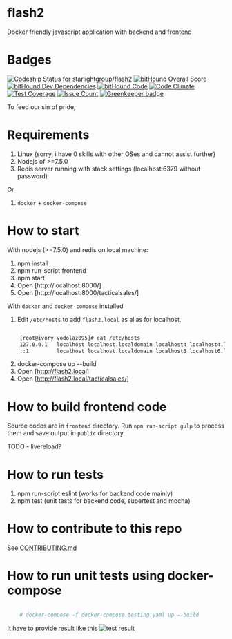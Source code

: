 # flash2

Docker friendly javascript application with backend and frontend


Badges
=================

[ ![Codeship Status for starlightgroup/flash2](https://app.codeship.com/projects/5ec6e150-e305-0134-1b72-664f30205a5b/status?branch=master)](https://app.codeship.com/projects/205942)
[![bitHound Overall Score](https://www.bithound.io/projects/badges/9e423400-03cc-11e7-8b82-1d4d2e7ee639/score.svg)](https://www.bithound.io/github/starlightgroup/flash2)
[![bitHound Dev Dependencies](https://www.bithound.io/projects/badges/9e423400-03cc-11e7-8b82-1d4d2e7ee639/devDependencies.svg)](https://www.bithound.io/github/starlightgroup/flash2/master/dependencies/npm)
[![bitHound Code](https://www.bithound.io/projects/badges/9e423400-03cc-11e7-8b82-1d4d2e7ee639/code.svg)](https://www.bithound.io/github/starlightgroup/flash2)
[![Code Climate](https://codeclimate.com/repos/58be6b3139404c025a0024b8/badges/1865a39a9ceafd4895ba/gpa.svg)](https://codeclimate.com/repos/58be6b3139404c025a0024b8/feed)
[![Test Coverage](https://codeclimate.com/repos/58be6b3139404c025a0024b8/badges/1865a39a9ceafd4895ba/coverage.svg)](https://codeclimate.com/repos/58be6b3139404c025a0024b8/coverage)
[![Issue Count](https://codeclimate.com/repos/58be6b3139404c025a0024b8/badges/1865a39a9ceafd4895ba/issue_count.svg)](https://codeclimate.com/repos/58be6b3139404c025a0024b8/feed)
[![Greenkeeper badge](https://badges.greenkeeper.io/starlightgroup/flash2.svg?token=100123660862b7ddbf2e03e015ad4d70de35f224abee21eb8fd75e6ac86de148)](https://greenkeeper.io/)


To feed our sin of pride,

Requirements
=================

1. Linux (sorry, i have 0 skills with other OSes and cannot assist further)
2. Nodejs of >=7.5.0
3. Redis server running with stack settings (localhost:6379 without password)

Or

1. `docker` + `docker-compose`


How to start
=================

With nodejs (>=7.5.0) and redis on local machine:

1. npm install
2. npm run-script frontend
3. npm start
4. Open [http://localhost:8000/]
5. Open [http://localhost:8000/tacticalsales/]


With `docker` and `docker-compose` installed

1. Edit `/etc/hosts` to add `flash2.local` as alias for localhost.

```bash

    [root@ivory vodolaz095]# cat /etc/hosts
    127.0.0.1   localhost localhost.localdomain localhost4 localhost4.localdomain4 flash2.local
    ::1         localhost localhost.localdomain localhost6 localhost6.localdomain6 flash2.local

```

2. docker-compose up --build
3. Open [http://flash2.local]
4. Open [http://flash2.local/tacticalsales/]

How to build frontend code
==================

Source codes are in `frontend` directory.
Run `npm run-script gulp` to process them and save output in `public` directory.

TODO - livereload?


How to run tests
==================

1. npm run-script eslint (works for backend code mainly)
2. npm test (unit tests for backend code, supertest and mocha)

How to contribute to this repo
==================

See [CONTRIBUTING.md](https://github.com/starlightgroup/flash2/blob/master/CONTRIBUTING.md)

How to run unit tests using docker-compose
===================

```bash

    # docker-compose -f docker-compose.testing.yaml up --build

```

It have to provide result like this ![test result](https://vvv.msk0.ru/s/gDOOFgX2z.png)